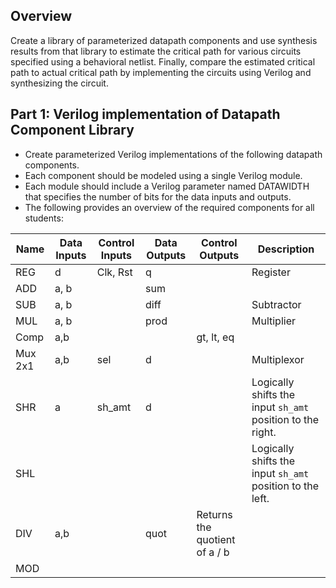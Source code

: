 ## Overview

Create a library of parameterized datapath components and use synthesis results
from that library to estimate the critical path for various circuits specified
using a behavioral netlist. Finally, compare the estimated critical path to
actual critical path by implementing the circuits using Verilog and synthesizing
the circuit.

## Part 1: Verilog implementation of Datapath Component Library

- Create parameterized Verilog implementations of the following datapath
  components.
- Each component should be modeled using a single Verilog module.
- Each module should include a Verilog parameter named DATAWIDTH that specifies
  the number of bits for the data inputs and outputs.
- The following provides an overview of the required components for all
  students:

| Name    | Data Inputs | Control Inputs | Data Outputs | Control Outputs | Description                                                |
| ------- | ----------- | -------------- | ------------ | --------------- | ---------------------------------------------------------- |
| REG     | d           | Clk, Rst       | q            |                 | Register                                                   |
| ADD     | a, b        |                | sum          |                 |                                                            |
| SUB     | a, b        |                | diff         |                 | Subtractor                                                 |
| MUL     | a, b        |                | prod         |                 | Multiplier                                                 |
| Comp    | a,b         |                |              | gt, lt, eq      |                                                            |
| Mux 2x1 | a,b         | sel            | d            |                 | Multiplexor                                                |
| SHR     | a           | sh_amt         | d            |                 | Logically shifts the input `sh_amt` position to the right. |
| SHL     |             |                |              |                 | Logically shifts the input `sh_amt` position to the left.  |
| DIV | a,b |  | quot | Returns the quotient of  a / b | 
| MOD | 
